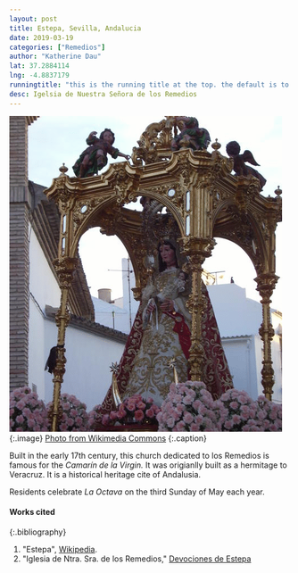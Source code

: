 ```yaml
---
layout: post
title: Estepa, Sevilla, Andalucia
date: 2019-03-19
categories: ["Remedios"]
author: "Katherine Dau"
lat: 37.2884114
lng: -4.8837179
runningtitle: "this is the running title at the top. the default is to display the site title, so to activate the running title you will need to uncomment in the post.html layout"
desc: Igelsia de Nuestra Señora de los Remedios
---
```

![Our Lady of los Remedios](images/rem-estepa.gif)
   {:.image}
[Photo from Wikimedia Commons](https://commons.wikimedia.org/wiki/File:Virgen_de_los_Remedios.gif)
   {:.caption}

Built in the early 17th century, this church dedicated to los Remedios is famous for the *Camarín de la Virgin.* It was origianlly built as a hermitage to Veracruz. It is a historical heritage cite of Andalusia.

Residents celebrate *La Octava* on the third Sunday of May each year.  

#### Works cited

{:.bibliography}
1. "Estepa", [Wikipedia](https://es.wikipedia.org/wiki/Estepa_(Sevilla)).
2. "Iglesia de Ntra. Sra. de los Remedios," [Devociones de Estepa](http://visitestepa.net/iglesia-de-nuestra-senora-de-los-remedios/)
